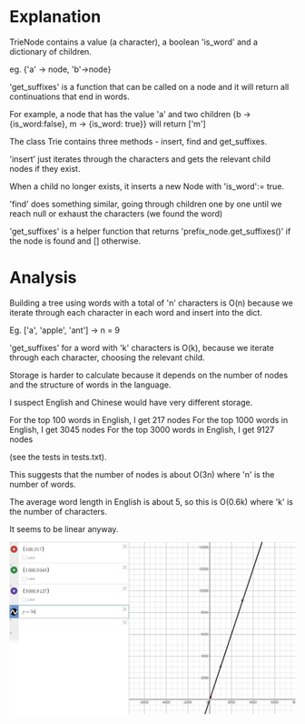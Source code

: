 # Explanation

TrieNode contains a value (a character), a boolean 'is_word' and a dictionary of children.

eg. {'a' -> node, 'b'->node}


'get_suffixes' is a function that can be called on a node and it will return all continuations that end in words.

For example, a node that has the value 'a' and two children {b -> {is_word:false},   m -> {is_word: true}} will return ['m']



The class Trie contains three methods - insert, find and get_suffixes.

'insert' just iterates through the characters and gets the relevant child nodes if they exist.

When a child no longer exists, it inserts a new Node with 'is_word':= true.

'find' does something similar, going through children one by one until we reach null or exhaust the characters (we found the word)

'get_suffixes' is a helper function that returns 'prefix_node.get_suffixes()' if the node is found and [] otherwise.


# Analysis

Building a tree using words with a total of 'n' characters is O(n) because we iterate through each character in each word and insert into the dict.

Eg. ['a', 'apple', 'ant'] -> n = 9

'get_suffixes' for a word with 'k' characters is O(k), because we iterate through each character, choosing the relevant child.

Storage is harder to calculate because it depends on the number of nodes and the structure of words in the language. 

I suspect English and Chinese would have very different storage.

For the top 100 words in English, I get 217 nodes
For the top 1000 words in English, I get 3045 nodes
For the top 3000 words in English, I get 9127 nodes

(see the tests in tests.txt).

This suggests that the number of nodes is about O(3n) where 'n' is the number of words.

The average word length in English is about 5, so this is O(0.6k) where 'k' is the number of characters.

It seems to be linear anyway.


![graph](/img.jpg)





